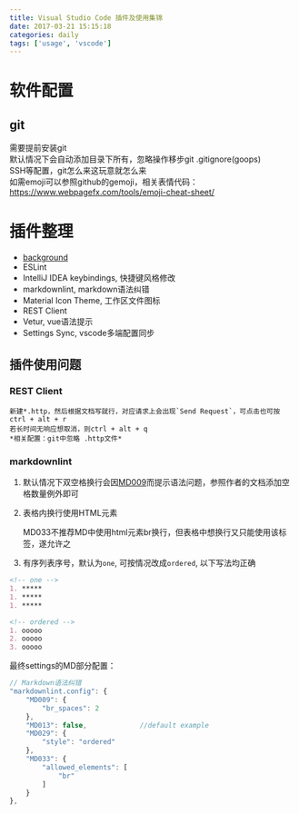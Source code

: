 ```yaml
---
title: Visual Studio Code 插件及使用集锦
date: 2017-03-21 15:15:18
categories: daily
tags: ['usage', 'vscode']
---
```

# 软件配置

## git

需要提前安装git  
默认情况下会自动添加目录下所有，忽略操作移步git .gitignore(goops)  
SSH等配置，git怎么来这玩意就怎么来  
如需emoji可以参照github的gemoji，相关表情代码：<https://www.webpagefx.com/tools/emoji-cheat-sheet/>

<!-- more -->

# 插件整理

* [background](https://github.com/shalldie/vscode-background)
* ESLint
* IntelliJ IDEA keybindings, 快捷键风格修改
* markdownlint, markdown语法纠错
* Material Icon Theme, 工作区文件图标
* REST Client
* Vetur, vue语法提示
* Settings Sync, vscode多端配置同步

## 插件使用问题

### REST Client

    新建*.http，然后根据文档写就行，对应请求上会出现`Send Request`，可点击也可按ctrl + alt + r  
    若长时间无响应想取消，则ctrl + alt + q
    *相关配置：git中忽略 .http文件*

### markdownlint

1. 默认情况下双空格换行会因[MD009](https://github.com/DavidAnson/markdownlint/blob/v0.4.1/doc/Rules.md#md009---trailing-spaces)而提示语法问题，参照作者的文档添加空格数量例外即可

2. 表格内换行使用HTML元素

    MD033不推荐MD中使用html元素br换行，但表格中想换行又只能使用该标签，遂允许之

3. 有序列表序号，默认为`one`, 可按情况改成`ordered`, 以下写法均正确

```md
<!-- one -->
1. *****
1. *****
1. *****

<!-- ordered -->
1. ooooo
2. ooooo
3. ooooo
```

最终settings的MD部分配置：

```js
// Markdown语法纠错
"markdownlint.config": {
    "MD009": {
        "br_spaces": 2
    },
    "MD013": false,             //default example
    "MD029": {
        "style": "ordered"
    },
    "MD033": {
        "allowed_elements": [
            "br"
        ]
    }
},
```
